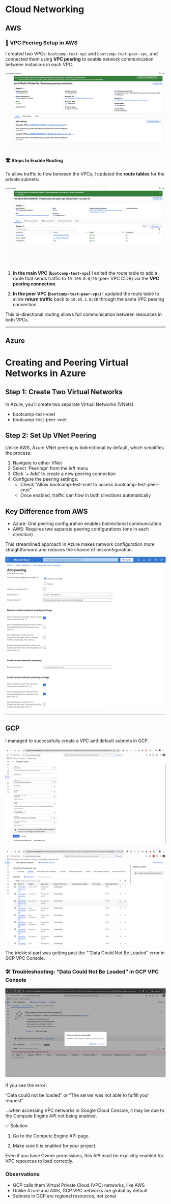 # Cloud Networking

## AWS

### 🔁 VPC Peering Setup in AWS

I created two VPCs: `bootcamp-test-vpc` and `bootcamp-test-peer-vpc`, and connected them using **VPC peering** to enable network communication between instances in each VPC.

![VPC Peering Connection](assets/Screenshot%202025-06-12%20at%2021.39.31.png)

#### 🛣️ Steps to Enable Routing

To allow traffic to flow between the VPCs, I updated the **route tables** for the private subnets:

![Screenshot 2](assets/Screenshot%202025-06-12%20at%2021.51.25.png)

1. **In the main VPC (`bootcamp-test-vpc`)**
   I edited the route table to add a route that sends traffic to `10.100.0.0/20` (peer VPC CIDR) via the **VPC peering connection**.

2. **In the peer VPC (`bootcamp-test-peer-vpc`)**
   I updated the route table to allow **return traffic** back to `10.65.1.0/28` through the same VPC peering connection.

This bi-directional routing allows full communication between resources in both VPCs.

---

## Azure 

# Creating and Peering Virtual Networks in Azure

## Step 1: Create Two Virtual Networks
In Azure, you'll create two separate Virtual Networks (VNets):
- bootcamp-test-vnet
- bootcamp-test-peer-vnet

## Step 2: Set Up VNet Peering
Unlike AWS, Azure VNet peering is bidirectional by default, which simplifies the process:

1. Navigate to either VNet
2. Select 'Peerings' from the left menu
3. Click '+ Add' to create a new peering connection
4. Configure the peering settings:
   - Check "Allow bootcamp-test-vnet to access bootcamp-test-peer-vnet"
   - Once enabled, traffic can flow in both directions automatically

## Key Difference from AWS
- Azure: One peering configuration enables bidirectional communication
- AWS: Requires two separate peering configurations (one in each direction)

This streamlined approach in Azure makes network configuration more straightforward and reduces the chance of misconfiguration.

![Azure VNet Peering](assets/Screenshot%202025-06-13%20at%2013.13.08.png)


---

## GCP 

I managed to successfully create a VPC and default subnets in GCP. 

![GCP VPC](assets/Screenshot%202025-06-13%20at%2011.54.23.png)

![GCP Subnets](assets/Screenshot%202025-06-13%20at%2011.55.52.png)

The trickiest part was getting past the "“Data Could Not Be Loaded” error in GCP VPC Console.

### 🛠️ Troubleshooting: “Data Could Not Be Loaded” in GCP VPC Console

![Troubleshooting](assets/Screenshot%202025-06-13%20at%2011.35.38.png)


If you see the error:

“Data could not be loaded” or “The server was not able to fulfill your request”


…when accessing VPC networks in Google Cloud Console, it may be due to the Compute Engine API not being enabled.

✅ Solution

1. Go to the Compute Engine API page.

2. Make sure it is enabled for your project.

Even if you have Owner permissions, this API must be explicitly enabled for VPC resources to load correctly.

### Observations 

* GCP calls them Virtual Private Cloud (VPC) networks, like AWS
* Unlike Azure and AWS, GCP VPC networks are global by default
* Subnets in GCP are regional resources, not zonal